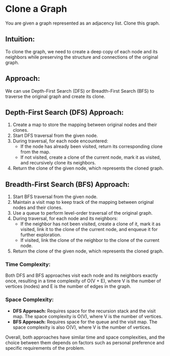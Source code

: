 # Clone a Graph

You are given a graph represented as an adjacency list. Clone this graph.

## Intuition:
To clone the graph, we need to create a deep copy of each node and its neighbors while preserving the structure and connections of the original graph.

## Approach:
We can use Depth-First Search (DFS) or Breadth-First Search (BFS) to traverse the original graph and create its clone.

## Depth-First Search (DFS) Approach:
1. Create a map to store the mapping between original nodes and their clones.
2. Start DFS traversal from the given node.
3. During traversal, for each node encountered:
   - If the node has already been visited, return its corresponding clone from the map.
   - If not visited, create a clone of the current node, mark it as visited, and recursively clone its neighbors.
4. Return the clone of the given node, which represents the cloned graph.

## Breadth-First Search (BFS) Approach:
1. Start BFS traversal from the given node.
2. Maintain a visit map to keep track of the mapping between original nodes and their clones.
3. Use a queue to perform level-order traversal of the original graph.
4. During traversal, for each node and its neighbors:
   - If the neighbor has not been visited, create a clone of it, mark it as visited, link it to the clone of the current node, and enqueue it for further exploration.
   - If visited, link the clone of the neighbor to the clone of the current node.
5. Return the clone of the given node, which represents the cloned graph.

### Time Complexity:
Both DFS and BFS approaches visit each node and its neighbors exactly once, resulting in a time complexity of O(V + E), where V is the number of vertices (nodes) and E is the number of edges in the graph.

### Space Complexity:
- **DFS Approach:** Requires space for the recursion stack and the visit map. The space complexity is O(V), where V is the number of vertices.
- **BFS Approach:** Requires space for the queue and the visit map. The space complexity is also O(V), where V is the number of vertices.

Overall, both approaches have similar time and space complexities, and the choice between them depends on factors such as personal preference and specific requirements of the problem.